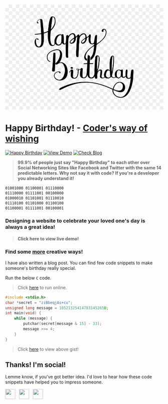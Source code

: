 ![Happy Birthday](./happybirthday.jpg)
# Happy Birthday! - [Coder's way of wishing](https://www.facebook.com/codechefvituniversity/)
[![Happy Birthday](https://img.shields.io/badge/Happy-Birthday-dodgerblue.svg?style=for-the-badge)]() [![View Demo](https://img.shields.io/badge/View-Demo-teal.svg?style=for-the-badge)]()
[![Check Blog](https://img.shields.io/badge/Check-Blog-orange.svg?style=for-the-badge)]()

> **99.9% of people just say "Happy Birthday" to each other over Social Networking Sites like Facebook and Twitter with the same 14 predictable letters. Why not say it with code? If you're a developer you already understand it!**

```
01001000 01100001 01110000
01110000 01111001 00100000
01000010 01101001 01110010
01110100 01101000 01100100
01100001 01111001 00100001
```

### Designing a website to celebrate your loved one's day is always a great idea!

> #### Click here to view live demo!

<script src="https://gist.github.com/vinitshahdeo/28665b5a010b92cf96cd1abced0a2a9e.js"></script>

### Find some [more]() creative ways!

I have also written a blog post. You can find few code snippets to make someone's birthday really special.

Run the below `C` code.

> Click [here](https://code.hackerearth.com/65105eK) to run online.

```c
#include <stdio.h>
char *secret = "ziBbeqjAs+cu";
unsigned long message = 10521325414783145265U;
int main(void) {
    while (message) {
        putchar(secret[message & 15] - 33);
        message >>= 4;
    }
}
```

> Click [here](https://gist.github.com/vinitshahdeo/28665b5a010b92cf96cd1abced0a2a9e) to view above gist!


## Thanks! I'm social!

Lemme know, if you've got better idea. I'd love to hear how these code snippets have helped you to impress someone.

<a href="https://www.facebook.com/vinit.shahdeo/" target="_blank"><img height="32" width="32" src="https://cdn.jsdelivr.net/npm/simple-icons@latest/icons/facebook.svg" /></a> &nbsp;&nbsp;<a href="https://twitter.com/Vinit_Shahdeo" target="_blank"><img height="32" width="32" src="https://cdn.jsdelivr.net/npm/simple-icons@latest/icons/twitter.svg" /></a> &nbsp;&nbsp;<a href="https://www.instagram.com/vinitshahdeo/" target="_blank"><img height="32" width="32" src="https://cdn.jsdelivr.net/npm/simple-icons@latest/icons/instagram.svg" /></a>

